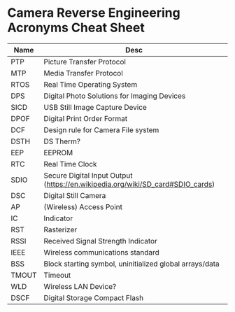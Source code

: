 # Camera Reverse Engineering Acronyms Cheat Sheet
| Name | Desc |
| --- | --- |
| PTP | Picture Transfer Protocol |
| MTP | Media Transfer Protocol |
| RTOS | Real Time Operating System |
| DPS | Digital Photo Solutions for Imaging Devices |
| SICD | USB Still Image Capture Device |
| DPOF | Digital Print Order Format |
| DCF | Design rule for Camera File system |
| DSTH | DS Therm? |
| EEP | EEPROM |
| RTC | Real Time Clock |
| SDIO | Secure Digital Input Output (https://en.wikipedia.org/wiki/SD_card#SDIO_cards)|
| DSC | Digital Still Camera |
| AP | (Wireless) Access Point |
| IC | Indicator |
| RST | Rasterizer |
| RSSI | Received Signal Strength Indicator |
| IEEE | Wireless communications standard |
| BSS | Block starting symbol, uninitialized global arrays/data |
| TMOUT | Timeout |
| WLD | Wireless LAN Device? |
| DSCF | Digital Storage Compact Flash |
